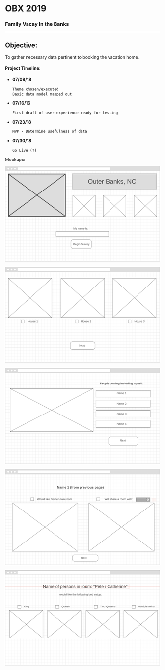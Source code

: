 # OBX 2019
### Family Vacay In the Banks
---

## Objective:
To gather necessary data pertinent to booking the vacation home.

#### Project Timeline:
* **07/09/18**
  ```
  Theme chosen/executed
  Basic data model mapped out
  ```

* **07/16/16**
  ```
  First draft of user experience ready for testing
  ```

* **07/23/18**
  ```
  MVP - Determine usefulness of data
  ```

* **07/30/18**
  ```
  Go Live (?)
  ```

Mockups:

![](app/assets/images/wireframes/1-welcome-name.png)

![](app/assets/images/wireframes/2-exteriors.png)

![](app/assets/images/wireframes/3-people-coming.png)

![](app/assets/images/wireframes/4-private-or-shared-room.png)

![](app/assets/images/wireframes/5-bed-setup.png)







